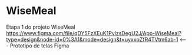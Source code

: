 # WiseMeal
Etapa 1 do projeto WiseMeal <br>
https://www.figma.com/file/qDY5FzXEuK1PvlzsDegU2J/App-WiseMeal?type=design&node-id=0%3A1&mode=design&t=uyxxpZfR4TVtm6ab-1 <--- Prototipo de telas Figma
